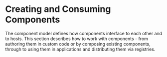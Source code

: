 # Creating and Consuming Components

The component model defines how components interface to each other and to hosts. This section describes how to work with components - from authoring them in custom code or by composing existing components, through to using them in applications and distributing them via registries.

